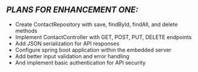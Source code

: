 ## _PLANS FOR ENHANCEMENT ONE:_
-	Create ContactRepository with save, findById, findAll, and delete methods
-	Implement ContactController with GET, POST, PUT, DELETE endpoints
-	Add JSON serialization for API responses
-	Configure spring boot application within the embedded server
-	Add better input validation and error handling
-	And implement basic authentication for API security
